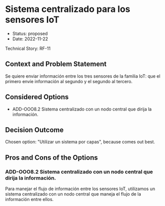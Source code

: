 # Sistema centralizado para los sensores IoT 

* Status: proposed
* Date: 2022-11-22

Technical Story: RF-11

## Context and Problem Statement

Se quiere enviar información entre los tres sensores de la familia IoT: que el primero envíe información al segundo y el segundo al tercero.

## Considered Options

* ADD-OOO8.2 Sistema centralizado con un nodo central que dirija la información.

## Decision Outcome

Chosen option: "Utilizar un sistema por capas", because comes out best.

## Pros and Cons of the Options

### ADD-OOO8.2 Sistema centralizado con un nodo central que dirija la información.

Para manejar el flujo de información entre los sensores IoT, utilizamos un sistema centralizado con un nodo central que maneja el flujo de la información entre ellos. 